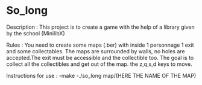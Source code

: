 # So_long

Description :
This project is to create a game with the help of a library given by the school (MinilibX)

Rules :
You need to create some maps (.ber) with inside 1 personnage 1 exit and some collectables. The maps are surrounded by walls, no holes are accepted.The exit must be accessible and the collectible too. The goal is to collect all the collectibles and get out of the map. the z,q,s,d keys to move.

Instructions for use :
-make
-./so_long map/(HERE THE NAME OF THE MAP)
